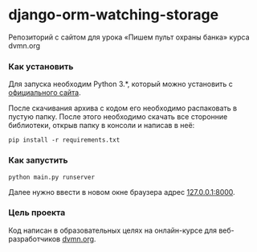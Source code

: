 # django-orm-watching-storage
Репозиторий с сайтом для урока «Пишем пульт охраны банка» курса dvmn.org

### Как установить

Для запуска необходим Python 3.*, который можно установить с [официального сайта](https://www.python.org/).

После скачивания архива с кодом его необходимо распаковать в пустую папку. После этого необходимо скачать все сторонние библиотеки, открыв папку в консоли и написав в неё:
```
pip install -r requirements.txt
```


### Как запустить

```
python main.py runserver
```
Далее нужно ввести в новом окне браузера адрес [127.0.0.1:8000](https://127.0.0.1:8000).

### Цель проекта

Код написан в образовательных целях на онлайн-курсе для веб-разработчиков [dvmn.org](https://dvmn.org/).
